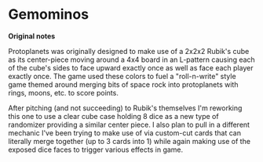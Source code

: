 # Gemominos

**Original notes**

Protoplanets was originally designed to make use of a 2x2x2 Rubik's cube as its center-piece moving around a 4x4 board in an L-pattern causing each of the cube's sides to face upward exactly once as well as face each player exactly once. The game used these colors to fuel a "roll-n-write" style game themed around merging bits of space rock into protoplanets with rings, moons, etc. to score points.

After pitching (and not succeeding) to Rubik's themselves I'm reworking this one to use a clear cube case holding 8 dice as a new type of randomizer providing a similar center piece. I also plan to pull in a different mechanic I've been trying to make use of via custom-cut cards that can literally merge together (up to 3 cards into 1) while again making use of the exposed dice faces to trigger various effects in game.